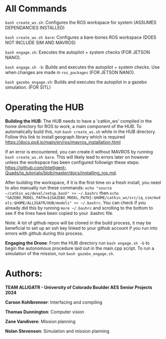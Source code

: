 # All Commands

`bash create_ws.sh`: Configures the ROS workspace for system (ASSUMES DEPENDANCIES INSTALLED)

`bash create_ws.sh bare`: Configures a bare-bones ROS workspace (DOES NOT INCLUDE SIM AND MAVROS)

`bash engage.sh`: Executes the autopilot + system checks (FOR JETSON NANO).

`bash engage.sh -b`: Builds and executes the autopilot + system checks. Use when changes are made in `ros_packages` (FOR JETSON NANO).

`bash gazebo_engage.sh`: Builds and executes the autopilot in a gazebo simulation. (FOR SITL)

# Operating the HUB

**Building the HUB**: The HUB needs to have a 'catkin_ws' compiled in the home directory for ROS to work, a main component of the HUB. To automatically build this, run `bash create_ws.sh` while in the HUB directory. Follow this link to install geograph library which is required
https://docs.px4.io/main/en/ros/mavros_installation.html

If an error is encountered, you can create it without MAVROS by running `bash create_ws.sh bare`. This will likely lead to errors later on however unless the workspace has been configured followign these steps: https://github.com/Intelligent-Quads/iq_tutorials/blob/master/docs/installing_ros.md. 

After building the workspace, if it is the first time on a fresh install, you need to also manually run these commands:
`echo "source ~/catkin_ws/devel/setup.bash" >> ~/.bashrc` then `echo "GAZEBO_MODEL_PATH=${GAZEBO_MODEL_PATH}:$HOME/catkin_ws/src/iq_sim/models:$HOME/ALLIGATR/HUB/models" >> ~/.bashrc`. You can check if you already did this by running `more ~/.bashrc` and scrolling to the bottom to see if the lines have been copied to your .bashrc file.

Note: A lot of github repos will be cloned in the build process, it may be beneficial to set up an ssh key linked to your github account if you run into errors with github during this process.

**Engaging the Drone**: From the HUB directory run `bash engage.sh -b` to begin the autonomous procedure laid out in the main.cpp script. To run a simulation of the mission, run `bash gazebo_engage.sh`.

# Authors:

**TEAM ALLIGATR - University of Colorado Boulder AES Senior Projects 2024**

**Carson Kohlbrenner**: Interfacing and compiling

**Thomas Dunnington**: Computer vision

**Zane Vandivere**: Mission planning

**Nolan Stevenson**: Simulation and mission planning